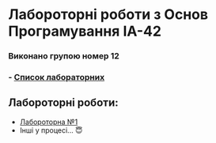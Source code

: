 # Лабороторні роботи з Основ Програмування ІА-42

### Виконано групою номер **12**

### - [Список лабораторних](https://drive.google.com/drive/folders/15S769RqzsDZ_84l7n6WZJ23PY7iw09d2)
## Лабороторні роботи:
- [Лабороторна №1](https://github.com/k5sha/OP_labs/tree/master/Lab_1)
- Інші у процесі... 😇


